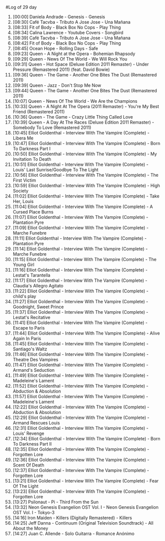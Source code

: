 #Log of 29 day

1. [00:00] Daniela Andrade - Genesis - Genesis
1. [08:30] Café Tacvba - Tributo A Jose Jose - Una Mañana
1. [08:33] Fit of Body - Black Box No Cops - Play Thing
1. [08:34] Calina Lawrence - Youtube Covers - Songbird
1. [08:39] Café Tacvba - Tributo A Jose Jose - Una Mañana
1. [08:42] Fit of Body - Black Box No Cops - Play Thing
1. [08:45] Ocean Hope - Rolling Days - Safe
1. [09:23] Queen - A Night at the Opera - Bohemian Rhapsody
1. [09:29] Queen - News Of The World - We Will Rock You
1. [09:31] Queen - Hot Space (Deluxe Edition 2011 Remaster) - Under Pressure (Remastered 2011) (feat. David Bowie)
1. [09:36] Queen - The Game - Another One Bites The Dust (Remastered 2011)
1. [09:39] Queen - Jazz - Don't Stop Me Now
1. [09:44] Queen - The Game - Another One Bites The Dust (Remastered 2011)
1. [10:07] Queen - News Of The World - We Are the Champions
1. [10:33] Queen - A Night At The Opera (2011 Remaster) - You're My Best Friend (Remastered 2011)
1. [10:36] Queen - The Game - Crazy Little Thing Called Love
1. [10:39] Queen - A Day At The Races (Deluxe Edition 2011 Remaster) - Somebody To Love (Remastered 2011)
1. [10:45] Elliot Goldenthal - Interview With The Vampire (Complete) - Libera Me
1. [10:47] Elliot Goldenthal - Interview With The Vampire (Complete) - Born To Darkness Part I
1. [10:50] Elliot Goldenthal - Interview With The Vampire (Complete) - My Invitation To Death
1. [10:51] Elliot Goldenthal - Interview With The Vampire (Complete) - Louis' Last Sunrise/Goodbye To The Light
1. [10:56] Elliot Goldenthal - Interview With The Vampire (Complete) - The First Victim
1. [10:59] Elliot Goldenthal - Interview With The Vampire (Complete) - High Society
1. [11:02] Elliot Goldenthal - Interview With The Vampire (Complete) - Take Her, Louis
1. [11:04] Elliot Goldenthal - Interview With The Vampire (Complete) - A Cursed Place Burns
1. [11:07] Elliot Goldenthal - Interview With The Vampire (Complete) - Plantation Pyre
1. [11:09] Elliot Goldenthal - Interview With The Vampire (Complete) - Marche Funebre
1. [11:11] Elliot Goldenthal - Interview With The Vampire (Complete) - Plantation Pyre
1. [11:14] Elliot Goldenthal - Interview With The Vampire (Complete) - Marche Funebre
1. [11:15] Elliot Goldenthal - Interview With The Vampire (Complete) - The Young Girl
1. [11:16] Elliot Goldenthal - Interview With The Vampire (Complete) - Lestat's Tarantella
1. [11:17] Elliot Goldenthal - Interview With The Vampire (Complete) - Claudia's Allegro Agitato
1. [11:22] Elliot Goldenthal - Interview With The Vampire (Complete) - child's play
1. [11:27] Elliot Goldenthal - Interview With The Vampire (Complete) - Goodnight, Sweet Prince
1. [11:37] Elliot Goldenthal - Interview With The Vampire (Complete) - Lestat's Recitative
1. [11:41] Elliot Goldenthal - Interview With The Vampire (Complete) - Escape to Paris
1. [11:44] Elliot Goldenthal - Interview With The Vampire (Complete) - Alive Again In Paris
1. [11:45] Elliot Goldenthal - Interview With The Vampire (Complete) - Santiago's Waltz
1. [11:46] Elliot Goldenthal - Interview With The Vampire (Complete) - Theatre Des Vampires
1. [11:47] Elliot Goldenthal - Interview With The Vampire (Complete) - Armand's Seduction
1. [11:49] Elliot Goldenthal - Interview With The Vampire (Complete) - Madeleine's Lament
1. [11:52] Elliot Goldenthal - Interview With The Vampire (Complete) - Abduction & Absolution
1. [11:57] Elliot Goldenthal - Interview With The Vampire (Complete) - Madeleine's Lament
1. [12:22] Elliot Goldenthal - Interview With The Vampire (Complete) - Abduction & Absolution
1. [12:29] Elliot Goldenthal - Interview With The Vampire (Complete) - Armand Rescues Louis
1. [12:31] Elliot Goldenthal - Interview With The Vampire (Complete) - Louis' Revenge
1. [12:34] Elliot Goldenthal - Interview With The Vampire (Complete) - Born To Darkness Part II
1. [12:35] Elliot Goldenthal - Interview With The Vampire (Complete) - Forgotten Lore
1. [12:36] Elliot Goldenthal - Interview With The Vampire (Complete) - Scent Of Death
1. [12:37] Elliot Goldenthal - Interview With The Vampire (Complete) - Forgotten Lore
1. [13:21] Elliot Goldenthal - Interview With The Vampire (Complete) - Fear Of The Light
1. [13:23] Elliot Goldenthal - Interview With The Vampire (Complete) - Forgotten Lore
1. [13:27] Psilonaut - Pi - Third From the Sun
1. [13:32] Neon Genesis Evangelion OST Vol. I - Neon Genesis Evangelion OST Vol. I - Tokyo-3
1. [14:16] Iron Maiden - Killers (Digitally Remastered) - Killers
1. [14:25] Jeff Danna - Continuum (Original Television Soundtrack) - All About the Money
1. [14:27] Juan C. Allende - Solo Guitarra - Romance Anónimo
